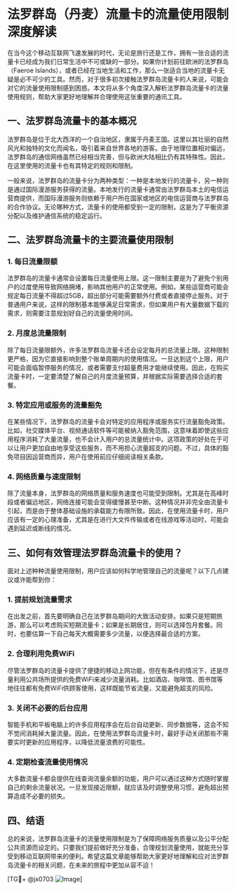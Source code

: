 # 法罗群岛（丹麦）流量卡的流量使用限制深度解读

在当今这个移动互联网飞速发展的时代，无论是旅行还是工作，拥有一张合适的流量卡已经成为我们日常生活中不可或缺的一部分。如果你计划前往欧洲的法罗群岛（Faeroe Islands），或者已经在当地生活和工作，那么一张适合当地的流量卡无疑是必不可少的工具。然而，对于很多初次接触法罗群岛流量卡的人来说，可能会对它的流量使用限制感到困惑。本文将从多个角度深入解析法罗群岛流量卡的流量使用规则，帮助大家更好地理解并合理使用这张重要的通讯工具。

## 一、法罗群岛流量卡的基本概况

法罗群岛是位于北大西洋的一个自治地区，隶属于丹麦王国。这里以其壮丽的自然风光和独特的文化而闻名，吸引着来自世界各地的游客。由于地理位置相对偏远，法罗群岛的通信网络虽然已经相当完善，但与欧洲大陆相比仍有其特殊性。因此，在这里使用的流量卡也有其特定的规则和限制。

一般来说，法罗群岛的流量卡分为两种类型：一种是本地发行的流量卡，另一种则是通过国际漫游服务获得的流量。本地发行的流量卡通常由法罗群岛本土的电信运营商提供，而国际漫游服务则依赖于用户所在国家或地区的电信运营商与法罗群岛的合作协议。无论哪种方式，流量卡的使用都受到一定的限制，这是为了平衡资源分配以及维护通信系统的稳定运行。

## 二、法罗群岛流量卡的主要流量使用限制

### 1. **每日流量限额**
法罗群岛的流量卡通常会设置每日流量使用上限。这一限制主要是为了避免个别用户的过度使用导致网络拥堵，影响其他用户的正常使用。例如，某些运营商可能会规定每日流量不得超过5GB，超出部分可能需要额外付费或者直接停止服务。对于普通用户来说，这样的限制基本能够满足日常需求，但如果用户有大量数据下载的需求，则需要注意规划好自己的流量使用时间。

### 2. **月度总流量限制**
除了每日流量限额外，许多法罗群岛流量卡还会设定每月的总流量上限。这种限制更严格，因为它直接影响到整个账单周期内的使用情况。一旦达到这个上限，用户可能会面临暂停服务的情况，或者需要支付超量费用才能继续使用。因此，在购买流量卡时，一定要清楚了解自己的月度流量预算，并根据实际需要选择合适的套餐。

### 3. **特定应用或服务的流量豁免**
在某些情况下，法罗群岛的流量卡会对特定的应用程序或服务实行流量豁免政策。比如，社交媒体平台、视频通话软件等可能被纳入豁免范围，这意味着即使这些应用程序消耗了大量流量，也不会计入用户的总流量统计中。这项政策的好处在于可以让用户更加自由地享受这些服务，而不用担心流量超支的问题。不过，具体的豁免项目因运营商而异，用户在使用前应仔细阅读相关条款。

### 4. **网络质量与速度限制**
除了流量本身，法罗群岛的网络质量和服务速度也可能受到限制。尤其是在高峰时段或者偏远地区，网络连接可能会变得缓慢甚至中断。这种情况并非完全由流量卡引起，而是由于整体基础设施的承载能力有限所致。因此，在使用流量卡时，用户应该有一定的心理准备，尤其是在进行大文件传输或者在线游戏等活动时，可能会遇到延迟或断线的情况。

## 三、如何有效管理法罗群岛流量卡的使用？

面对上述种种流量使用限制，用户应该如何科学地管理自己的流量呢？以下几点建议或许能帮到你：

### 1. **提前规划流量需求**
在出发之前，首先要明确自己在法罗群岛期间的大致活动安排。如果只是短期旅游，那么可以考虑购买短期流量卡；如果是长期居住，则可以选择包月套餐。同时，也要估算一下自己每天大概需要多少流量，以便选择最合适的方案。

### 2. **合理利用免费WiFi**
尽管法罗群岛的流量卡提供了便捷的移动上网功能，但在有条件的情况下，还是尽量利用公共场所提供的免费WiFi来减少流量消耗。比如酒店、咖啡馆、图书馆等地往往都有免费WiFi供顾客使用，这样既能节省流量，又能避免超支的风险。

### 3. **关闭不必要的后台应用**
智能手机和平板电脑上的许多应用程序会在后台自动更新、同步数据等，这会不知不觉间消耗掉大量流量。因此，在使用法罗群岛流量卡时，最好手动关闭那些不需要实时更新的应用程序，以降低流量浪费的可能性。

### 4. **定期检查流量使用情况**
大多数流量卡都会提供在线查询流量余额的功能，用户可以通过这种方式随时掌握自己的剩余流量状况。一旦发现接近限额，就应该及时调整使用习惯，避免超出预算造成不必要的损失。

## 四、结语

总的来说，法罗群岛流量卡的流量使用限制是为了保障网络服务质量以及公平分配公共资源而设定的。只要我们提前做好充分准备，合理规划流量使用，就能充分享受到移动互联网带来的便利。希望这篇文章能够帮助大家更好地理解和应对法罗群岛流量卡的相关问题，在未来的旅程中更加从容不迫！

[TG💪+ @jx0703 ![Image](https://github.com/user-attachments/assets/dbca1d08-cadb-493c-b0ec-ad6f7a83f270)]